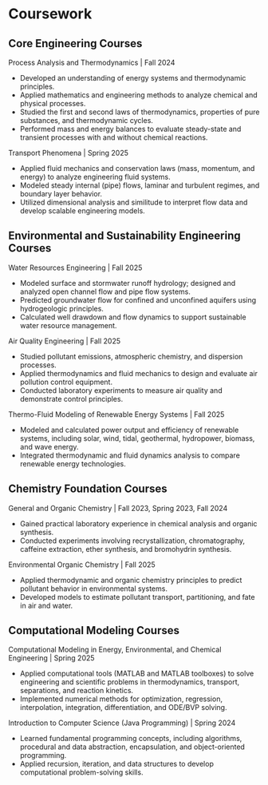 # Coursework

## Core Engineering Courses

Process Analysis and Thermodynamics | Fall 2024

* Developed an understanding of energy systems and thermodynamic principles.
* Applied mathematics and engineering methods to analyze chemical and physical processes.
* Studied the first and second laws of thermodynamics, properties of pure substances, and thermodynamic cycles.
* Performed mass and energy balances to evaluate steady-state and transient processes with and without chemical reactions.

Transport Phenomena | Spring 2025

* Applied fluid mechanics and conservation laws (mass, momentum, and energy) to analyze engineering fluid systems.
* Modeled steady internal (pipe) flows, laminar and turbulent regimes, and boundary layer behavior.
* Utilized dimensional analysis and similitude to interpret flow data and develop scalable engineering models.

## Environmental and Sustainability Engineering Courses
Water Resources Engineering | Fall 2025

* Modeled surface and stormwater runoff hydrology; designed and analyzed open channel flow and pipe flow systems.
* Predicted groundwater flow for confined and unconfined aquifers using hydrogeologic principles.
* Calculated well drawdown and flow dynamics to support sustainable water resource management.

Air Quality Engineering | Fall 2025

* Studied pollutant emissions, atmospheric chemistry, and dispersion processes.
* Applied thermodynamics and fluid mechanics to design and evaluate air pollution control equipment.
* Conducted laboratory experiments to measure air quality and demonstrate control principles.

Thermo-Fluid Modeling of Renewable Energy Systems | Fall 2025

* Modeled and calculated power output and efficiency of renewable systems, including solar, wind, tidal, geothermal, hydropower, biomass, and wave energy.
* Integrated thermodynamic and fluid dynamics analysis to compare renewable energy technologies.

## Chemistry Foundation Courses
General and Organic Chemistry | Fall 2023, Spring 2023, Fall 2024 

* Gained practical laboratory experience in chemical analysis and organic synthesis.
* Conducted experiments involving recrystallization, chromatography, caffeine extraction, ether synthesis, and bromohydrin synthesis.

Environmental Organic Chemistry | Fall 2025

* Applied thermodynamic and organic chemistry principles to predict pollutant behavior in environmental systems.
* Developed models to estimate pollutant transport, partitioning, and fate in air and water.

## Computational Modeling Courses
Computational Modeling in Energy, Environmental, and Chemical Engineering | Spring 2025

* Applied computational tools (MATLAB and MATLAB toolboxes) to solve engineering and scientific problems in thermodynamics, transport, separations, and reaction kinetics.
* Implemented numerical methods for optimization, regression, interpolation, integration, differentiation, and ODE/BVP solving.

Introduction to Computer Science (Java Programming) | Spring 2024

* Learned fundamental programming concepts, including algorithms, procedural and data abstraction, encapsulation, and object-oriented programming.
* Applied recursion, iteration, and data structures to develop computational problem-solving skills.
